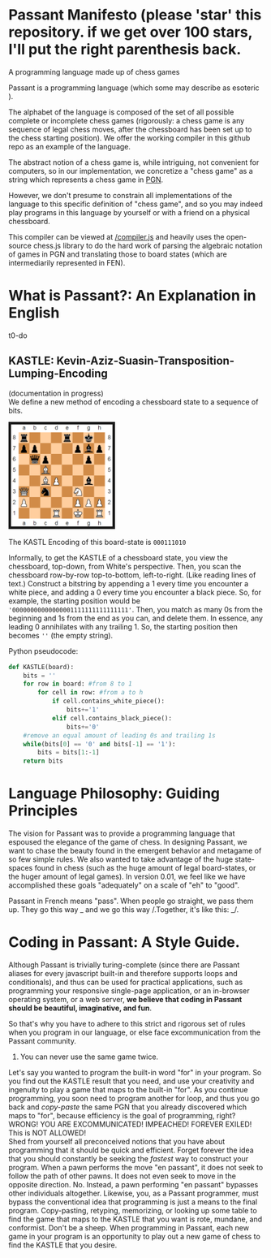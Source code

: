 # Passant Manifesto (please 'star' this repository. if we get over 100 stars, I'll put the right parenthesis back.
A programming language made up of chess games

Passant is a programming language (which some may describe as esoteric <!--rather than functional [although it is functional in the technical sense of the word, it is indeed true that some may view the language as not functional in the sense of the word "things that are functional can function well and are thus functioning and functional"]-->).

The alphabet of the language is composed of the set of all possible complete or incomplete chess games (rigorously: a chess game is any sequence of legal chess moves, after the chessboard has been set up to the chess starting position).  We offer the working compiler in this github repo as an example of the language.

The abstract notion of a chess game is, while intriguing, not convenient for computers, so in our implementation, we concretize a "chess game" as a string which represents a chess game in [PGN](https://en.wikipedia.org/wiki/Portable_Game_Notation).

However, we don't presume to constrain all implementations of the language to this specific definition of "chess game", and so you may indeed play programs in this language by yourself or with a friend on a physical chessboard.

This compiler can be viewed at [/compiler.js](/compiler.js) and heavily uses the open-source chess.js library to do the hard work of parsing the algebraic notation of games in PGN and translating those to board states (which are intermediarily represented in FEN).

# What is Passant?: An Explanation in English

<!---## GAMEs: the Fundamental Building Blocks of Passant

The alphabet of Passant is the GAME, which stands for "GAMEs're Agnostic of Meaning or Encodings".  Like the name implies, GAMEs are agnostic of meaning or encodings.  Which is to say that a GAME can be interpreted in various ways depending on context within the program.
-->

t0-do

## KASTLE: Kevin-Aziz-Suasin-Transposition-Lumping-Encoding

(documentation in progress)  
We define a new method of encoding a chessboard state to a sequence of bits.

 <img border="5" width="200"
  src="/readme-assets/game-of-the-century-queen-sacrifice.png"
  alt="test">	
  <figcaption>The KASTL Encoding of this board-state is <code>000111010</code></figcaption>

Informally, to get the KASTLE of a chessboard state, you view the chessboard, top-down, from White's perspective.  Then, you scan the chessboard row-by-row top-to-bottom, left-to-right. (Like reading lines of text.)  Construct a bitstring by appending a 1 every time you encounter a white piece, and adding a 0 every time you encounter a black piece.  So, for example, the starting position would be `'00000000000000001111111111111111'`.  Then, you match as many 0s from the beginning and 1s from the end as you can, and delete them.  In essence, any leading 0 annihilates with any trailing 1.  So, the starting position then becomes `''` (the empty string).

Python pseudocode:   
```python
def KASTLE(board):
	bits = ''
	for row in board: #from 8 to 1
		for cell in row: #from a to h
			if cell.contains_white_piece():
				bits+='1'
			elif cell.contains_black_piece():
				bits+='0'
	#remove an equal amount of leading 0s and trailing 1s
	while(bits[0] == '0' and bits[-1] == '1'):
		bits = bits[1:-1]
	return bits
```
<!---# What is Passant?: An Explanation in Gibberish

to-do -->

# Language Philosophy: Guiding Principles

The vision for Passant was to provide a programming language that espoused the elegance of the game of chess.  In designing Passant, we want to chase the beauty found in the emergent behavior and metagame of so few simple rules.  We also wanted to take advantage of the huge state-spaces found in chess (such as the huge amount of legal board-states, or the huger amount of legal games).  In version 0.01, we feel like we have accomplished these goals "adequately" on a scale of "eh" to "good".

Passant in French means "pass".  When people go straight, we pass them up.  They go this way _ and we go this way /.Together, it's like this: _/.

# Coding in Passant: A Style Guide.

Although Passant is trivially turing-complete (since there are Passant aliases for every javascript built-in and therefore supports loops and conditionals), and thus can be used for practical applications, such as programming your responsive single-page application, or an in-browser operating system, or a web server, **we believe that coding in Passant should be beautiful, imaginative, and fun**.

So that's why you have to adhere to this strict and rigorous set of rules when you program in our language, or else face excommunication from the Passant community.

1. You can never use the same game twice.

  Let's say you wanted to program the built-in word "for" in your program.  So you find out the KASTLE result that you need, and use your creativity and ingenuity to play a game that maps to the built-in "for".  As you continue programming, you soon need to program another for loop, and thus you go back and *copy-paste* the same PGN that you already discovered which maps to "for", because efficiency is the goal of programming, right?  WRONG! YOU ARE EXCOMMUNICATED!  IMPEACHED!  FOREVER EXILED!  This is NOT ALLOWED!  
  Shed from yourself all preconceived notions that you have about programming that it should be quick and efficient.  Forget forever the idea that you should constantly be seeking the *fastest* way to construct your program.  When a pawn performs the move "en passant", it does not seek to follow the path of other pawns.  It does not even seek to move in the opposite direction.  No.  Instead, a pawn performing "en passant" bypasses other individuals altogether.  Likewise, you, as a Passant programmer, must bypass the conventional idea that programming is just a means to the final program.  Copy-pasting, retyping, memorizing, or looking up some table to find the game that maps to the KASTLE that you want is rote, mundane, and conformist.  Don't be a sheep.  When programming in Passant, each new game in your program is an opportunity to play out a new game of chess to find the KASTLE that you desire.